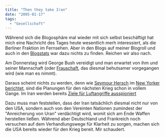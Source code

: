 ```yaml
---
title: "Then they take Iran"
date: "2005-01-17"
tags:
  - "Gesellschaft"
---
```


Während sich die Blogosphäre mal wieder mit sich selbst beschäftigt hat mich eine Nachricht des Tages heute wesentlich merh interessiert, als die Berliner Fraktion im Fernsehen. Aber in den Blogs auf meiner Blogroll und auch in den [Blogstats](http://blogstats.de/) war dazu nichts zu finden. Reichen wir also nach.

Am Donnerstag wird George Bush vereidigt und man erwartet von ihm und seiner Mannschaft (oder [Frauschaft](http://www.netzeitung.de/ausland/321390.html "NETZEITUNG AUSLAND: Rice soll der Welt die Politik der USA erklären"), das diesmal behutsamer vorgegangen wird (wie man es nimmt).

Daraus scheint nichts zu werden, denn wie [Seymour Hersch](http://en.wikipedia.org/wiki/Seymour_Hersh) im [New Yorker berichtet](http://newyorker.com/fact/content/?050124fa_fact "The New Yorker: Fact"), sind die Planungen für den nächsten Krieg schon in vollem Gange. Im Iran werden bereits [Ziele für Luftangriffe ausspioniert](http://netzeitung.de/ausland/321321.html "NETZEITUNG AUSLAND: US-Spezialeinheiten erkunden mögliche Angriffsziele im Iran")

Dazu muss man feststellen, dass der Iran tatsächlich diesmal nicht nur von den USA, sondern auch von den Vereinten Nationen zumindest der "Anreicherung von Uran" verdächtigt wird, womit sich am Ende Waffen herstellen ließen. Während aber Deutschland und Frankreich noch versuchen auf dem Verhandlungswege für Klarheit zu sorgen, machen sich die USA bereits wieder für den Krieg bereit. Mir schaudert.
